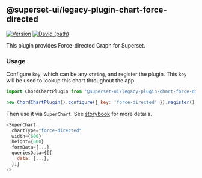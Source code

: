 <!--
Licensed to the Apache Software Foundation (ASF) under one
or more contributor license agreements.  See the NOTICE file
distributed with this work for additional information
regarding copyright ownership.  The ASF licenses this file
to you under the Apache License, Version 2.0 (the
"License"); you may not use this file except in compliance
with the License.  You may obtain a copy of the License at

  http://www.apache.org/licenses/LICENSE-2.0

Unless required by applicable law or agreed to in writing,
software distributed under the License is distributed on an
"AS IS" BASIS, WITHOUT WARRANTIES OR CONDITIONS OF ANY
KIND, either express or implied.  See the License for the
specific language governing permissions and limitations
under the License.
-->

## @superset-ui/legacy-plugin-chart-force-directed

[![Version](https://img.shields.io/npm/v/@superset-ui/legacy-plugin-chart-force-directed.svg?style=flat-square)](https://www.npmjs.com/package/@superset-ui/legacy-plugin-chart-force-directed)
[![David (path)](https://img.shields.io/david/apache-superset/superset-ui-plugins.svg?path=packages%2Fsuperset-ui-legacy-plugin-chart-force-directed&style=flat-square)](https://david-dm.org/apache-superset/superset-ui-plugins?path=packages/superset-ui-legacy-plugin-chart-force-directed)

This plugin provides Force-directed Graph for Superset.

### Usage

Configure `key`, which can be any `string`, and register the plugin. This `key` will be used to
lookup this chart throughout the app.

```js
import ChordChartPlugin from '@superset-ui/legacy-plugin-chart-force-directed';

new ChordChartPlugin().configure({ key: 'force-directed' }).register();
```

Then use it via `SuperChart`. See
[storybook](https://apache-superset.github.io/superset-ui-plugins/?selectedKind=plugin-chart-force-directed)
for more details.

```js
<SuperChart
  chartType="force-directed"
  width={600}
  height={600}
  formData={...}
  queriesData={[{
    data: {...},
  }]}
/>
```
